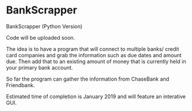 # BankScrapper
BankScrapper (Python Version)

Code will be uploaded soon.

The idea is to have a program that will connect to multiple banks/ credit card
companies and grab the information such as due dates and amount due. Then add that
to an existing amount of money that is currently held in your primary bank account.

So far the program can gather the information from ChaseBank and Friendbank.

Estimated time of completion is January 2019 and will feature an interative GUI.
